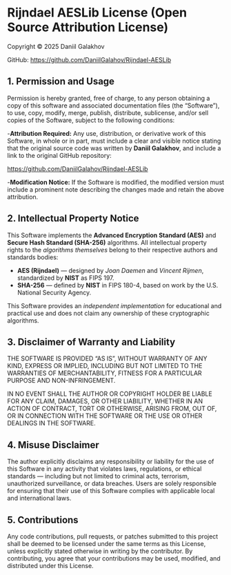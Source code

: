 # Rijndael AESLib License (Open Source Attribution License)

Copyright © 2025 Daniil Galakhov

GitHub: https://github.com/DaniilGalahov/Rijndael-AESLib

## 1. Permission and Usage
Permission is hereby granted, free of charge, to any person obtaining a copy of this software and associated documentation files (the “Software”), to use, copy, modify, merge, publish, distribute, sublicense, and/or sell copies of the Software, subject to the following conditions:

-**Attribution Required:**
Any use, distribution, or derivative work of this Software, in whole or in part, must include a clear and visible notice stating that the original source code was written by **Daniil Galakhov**, and include a link to the original GitHub repository:

https://github.com/DaniilGalahov/Rijndael-AESLib

-**Modification Notice:**
If the Software is modified, the modified version must include a prominent note describing the changes made and retain the above attribution.

## 2. Intellectual Property Notice
This Software implements the **Advanced Encryption Standard (AES)** and **Secure Hash Standard (SHA-256)** algorithms.
All intellectual property rights to the *algorithms themselves* belong to their respective authors and standards bodies:
- **AES (Rijndael)** — designed by *Joan Daemen* and *Vincent Rijmen*, standardized by **NIST** as FIPS 197.
- **SHA-256** — defined by **NIST** in FIPS 180-4, based on work by the U.S. National Security Agency.

This Software provides an *independent implementation* for educational and practical use and does not claim any ownership of these cryptographic algorithms.

## 3. Disclaimer of Warranty and Liability
THE SOFTWARE IS PROVIDED “AS IS”, WITHOUT WARRANTY OF ANY KIND, EXPRESS OR IMPLIED, INCLUDING BUT NOT LIMITED TO THE WARRANTIES OF MERCHANTABILITY, FITNESS FOR A PARTICULAR PURPOSE AND NON-INFRINGEMENT.

IN NO EVENT SHALL THE AUTHOR OR COPYRIGHT HOLDER BE LIABLE FOR ANY CLAIM, DAMAGES, OR OTHER LIABILITY, WHETHER IN AN ACTION OF CONTRACT, TORT OR OTHERWISE, ARISING FROM, OUT OF, OR IN CONNECTION WITH THE SOFTWARE OR THE USE OR OTHER DEALINGS IN THE SOFTWARE.

## 4. Misuse Disclaimer
The author explicitly disclaims any responsibility or liability for the use of this Software in any activity that violates laws, regulations, or ethical standards — including but not limited to criminal acts, terrorism, unauthorized surveillance, or data breaches.
Users are solely responsible for ensuring that their use of this Software complies with applicable local and international laws.

## 5. Contributions
Any code contributions, pull requests, or patches submitted to this project shall be deemed to be licensed under the same terms as this License, unless explicitly stated otherwise in writing by the contributor.
By contributing, you agree that your contributions may be used, modified, and distributed under this License.